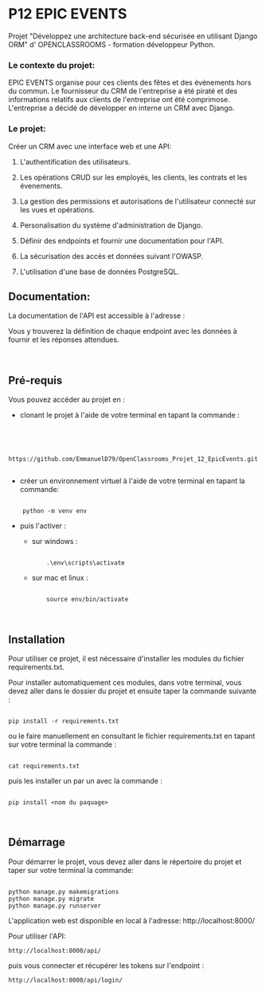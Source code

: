 # **P12 EPIC EVENTS**

Projet "Développez une architecture back-end sécurisée en utilisant Django ORM" d' OPENCLASSROOMS - formation développeur Python.

### **Le contexte du projet**:
EPIC EVENTS organise pour ces clients des fêtes et des événements hors du commun. 
Le fournisseur du CRM de l'entreprise a été piraté et des informations relatifs aux clients de l'entreprise ont été comprimose.
L'entreprise a décidé de développer en interne un CRM avec Django.

### **Le projet**:
Créer un CRM avec une interface web et une API:

1. L'authentification des utilisateurs.

2. Les opérations CRUD sur les employés, les clients, les contrats et les évenements.

3. La gestion des permissions et autorisations de l'utilisateur connecté sur les vues et opérations.

4. Personalisation du système d'administration de Django.

5. Définir des endpoints et fournir une documentation pour l'API.

6. La sécurisation des accès et données suivant l'OWASP.

7. L'utilisation d'une base de données PostgreSQL.


## **Documentation**:

La documentation de l'API est accessible à l'adresse : 

Vous y trouverez la définition de chaque endpoint avec les données à fournir et les réponses attendues.

<br>

## **Pré-requis**

Vous pouvez accéder au projet en :

* clonant le projet à l'aide de votre terminal en tapant la commande :
<br> 

```

    https://github.com/EmmanuelD79/OpenClassrooms_Projet_12_EpicEvents.git


```

* créer un environnement virtuel à l'aide de votre terminal en tapant la commande:

```

    python -m venv env

```

* puis l'activer :
  * sur windows :

    ```

        .\env\scripts\activate

    ```

  * sur mac et linux :

    ```

        source env/bin/activate

    ```

<br>

## **Installation**

Pour utiliser ce projet, il est nécessaire d'installer les modules du fichier requirements.txt.

Pour installer automatiquement ces modules, dans votre terminal, vous devez aller dans le dossier du projet et ensuite taper la commande suivante :
```

pip install -r requirements.txt

```

ou le faire manuellement en consultant le fichier requirements.txt en tapant sur votre terminal la commande :

```

cat requirements.txt

```

puis les installer un par un avec la commande :

```

pip install <nom du paquage>

```
<br>

## **Démarrage**

Pour démarrer le projet, vous devez aller dans le répertoire du projet et taper sur votre terminal la commande:

```

python manage.py makemigrations
python manage.py migrate
python manage.py runserver

```


L'application web est disponible en local à l'adresse:  http://localhost:8000/

Pour utiliser l'API:
```
http://localhost:8000/api/

```
puis vous connecter et récupérer les tokens sur l'endpoint :
```
http://localhost:8000/api/login/

```